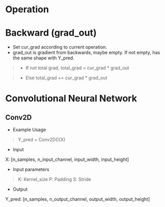 <h1>Operation</h1>

# Backward (grad_out)
+ Set cur_grad according to current operation.
+ grad_out is gradient from backwards, maybe empty. 
If not empty, has the same shape with Y_pred.  

> + If not total grad, total_grad = cur_grad * grad_out

> + Else total_grad += cur_grad * grad_out

# Convolutional Neural Network
## Conv2D

+ Example Usage
> Y_pred = Conv2D()(X)

+ Input

X: [n_samples, n_input_channel, input_width, input_height]

+ Input parameters

> K: Kernel_size
> P: Padding
> S: Stride

+ Output

Y_pred: [n_samples, n_output_channel, output_width, output_height]



